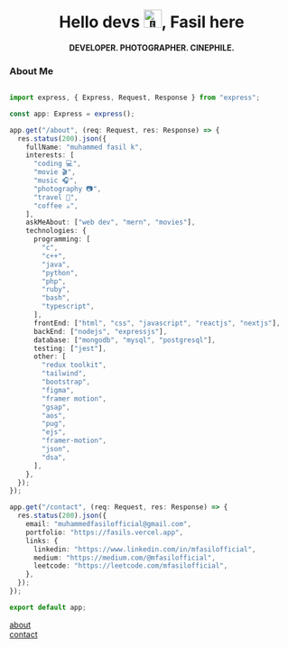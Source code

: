 <h1 align='center'>Hello devs <img src="https://fonts.gstatic.com/s/e/notoemoji/latest/1f44b/512.gif" alt="👋" width="32" height="32">, Fasil here</h1>
<h4 align="center">DEVELOPER. PHOTOGRAPHER. CINEPHILE.</h4>


### About Me
```typescript

import express, { Express, Request, Response } from "express";

const app: Express = express();

app.get("/about", (req: Request, res: Response) => {
  res.status(200).json({
    fullName: "muhammed fasil k",
    interests: [
      "coding 💻",
      "movie 🎬",
      "music 🎧",
      "photography 📷",
      "travel 🧳",
      "coffee ☕",
    ],
    askMeAbout: ["web dev", "mern", "movies"],
    technologies: {
      programming: [
        "c",
        "c++",
        "java",
        "python",
        "php",
        "ruby",
        "bash",
        "typescript",
      ],
      frontEnd: ["html", "css", "javascript", "reactjs", "nextjs"],
      backEnd: ["nodejs", "expressjs"],
      database: ["mongodb", "mysql", "postgresql"],
      testing: ["jest"],
      other: [
        "redux toolkit",
        "tailwind",
        "bootstrap",
        "figma",
        "framer motion",
        "gsap",
        "aos",
        "pug",
        "ejs",
        "framer-motion",
        "json",
        "dsa",
      ],
    },
  });
});

app.get("/contact", (req: Request, res: Response) => {
  res.status(200).json({
    email: "muhammedfasilofficial@gmail.com",
    portfolio: "https://fasils.vercel.app",
    links: {
      linkedin: "https://www.linkedin.com/in/mfasilofficial",
      medium: "https://medium.com/@mfasilofficial",
      leetcode: "https://leetcode.com/mfasilofficial",
    },
  });
});

export default app;

```
[about](https://shorturl.at/ckCSW) <br />
[contact](https://shorturl.at/iF239)
